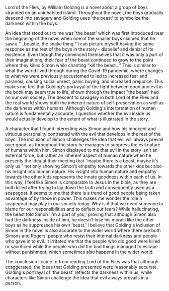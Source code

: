 Lord of the Flies, by William Golding is a novel about a group of boys stranded on an uninhabited island. Throughout the novel, the boys gradually descend into savagery and Golding uses 'the beast' to symbolize the darkness within the boys.

An idea that stood out to me was 'the beast' which was first introduced near the beginning of the novel when one of the smaller boys claimed that he saw a “…beastie, the snake thing.” I can picture myself having the same response as the rest of the boys in the story - disbelief and denial of its existence. Even though they convinced themselves that it was only a part of their imaginations, their fear of the beast continued to grow to the point where they killed Simon while chanting "kill the beast..." This is similar to what the world lived through during the Covid-19 pandemic, where changes to what we were previously accustomed to led to increased fear and paranoia, causing social unrest, panic buying, and increased prejudice. This makes me feel that Golding's portrayal of the fight between good and evil in the book may seem true to life, shown through the impact "the beast" had on our own society. The descent to savagery in both Lord of the Flies and the real world shows both the inherent nature of self-preservation as well as the darkness within humans. Although Golding's interpretation of human nature is fundamentally accurate, I question whether the evil inside us would actually develop to the extent of what is illustrated in the story.

A character that I found interesting was Simon and how his innocent and virtuous personality contrasted with the evil that develops in the rest of the boys. The inclusion of Simon challenges the idea that evil will always prevail over good, as throughout the story he manages to suppress the evil nature of humans within him. Simon displayed to me that evil in the story isn't an external force, but rather an inherent aspect of human nature when he presents the idea at their meeting that “maybe there is a beast, maybe it's only us.” not only showing Simon’s empathy towards the other kids but also his insight into human nature. His insight into human nature and empathy towards the other kids represents the innate goodness within each of us. In this way, I feel like Simon is comparable to Jesus in the bible, as they are both killed after trying to lay down the truth and consequently used as a scapegoat. It seems to me that there is a trend of good people being taken advantage of by those in power. This makes me wonder the role a scapegoat may play in our society today. Why is it that we need someone to blame for our responsibilities and to deflect our fears? While hallucinating, the beast told Simon 'I'm a part of you,' proving that although Simon also had the darkness inside of him, he doesn’t lose his morals like the other boys as he suppresses his own ‘beast.’ I believe that Golding's inclusion of Simon in the novel is also accurate to the wider world where there are both Simons and Rogers: people who resist their internal darkness and people who gave in to evil. It irritated me that the people who did good were killed or sacrificed while the people who did the bad things managed to escape without punishment, which sometimes also happens in the wider world.

The conclusion I came to from reading Lord of the Flies was that although exaggerated, the ideas that Golding presented were reasonably accurate. Golding's portrayal of 'the beast' reflects the darkness within us, while characters like Simon challenge the idea that evil always prevails in a person.
